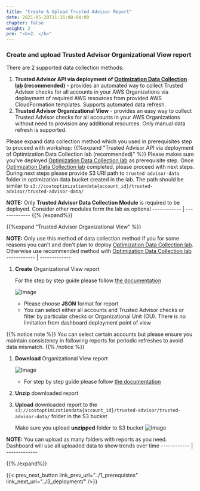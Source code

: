 ```yaml
---
title: "Create & Upload Trusted Advisor Report"
date: 2021-05-20T11:16:08-04:00
chapter: false
weight: 2
pre: "<b>2. </b>"
---
```



### Create and upload Trusted Advisor Organizational View report
There are 2 supported data collection methods:
1. **Trusted Advisor API via deployment of [Optimization Data Collection lab](https://wellarchitectedlabs.com/cost/300_labs/300_optimization_data_collection/) (recommended)** - provides an automated way to collect Trusted Advisor checks for all accounts in your AWS Organizations via deployment of required AWS resources from provided AWS CloudFormation templates. Supports automated data refresh.
1. **Trusted Advisor Organizational View** - provides an easy way to collect Trusted Advisor checks for all accounts in your AWS Organizations without need to provision any additional resources. Only manual data refresh is supported.


Please expand data collection method which you used in prerequisites step to proceed with workshop:
{{%expand "Trusted Advisor API via deployment of Optimization Data Collection lab (recommended)" %}}
Please makes sure you've deployed [Optimization Data Collection lab](https://wellarchitectedlabs.com/cost/300_labs/300_optimization_data_collection/) as prerequisite step. Once [Optimization Data Collection lab](https://wellarchitectedlabs.com/cost/300_labs/300_optimization_data_collection/) completed, please proceed with next steps. During next steps please provide S3 URI path to `trusted-advisor-data` folder in optimization data bucket created in the lab. The path should be similar to `s3://costoptimizationdata{account_id}/trusted-advisor/trusted-advisor-data/`

**NOTE:** Only **Trusted Advisor Data Collection Module** is required to be deployed. Consider other modules form the lab as optional
    ------------ | -------------
{{% /expand%}}

{{%expand "Trusted Advisor Organizational View" %}}

**NOTE:** Only use this method of data collection method if you for some reasons you can't and don't plan to deploy [Optimization Data Collection lab](https://wellarchitectedlabs.com/cost/300_labs/300_optimization_data_collection/). Otherwise use recommended method with [Optimization Data Collection lab](https://wellarchitectedlabs.com/cost/300_labs/300_optimization_data_collection/)
    ------------ | -------------


1. **Create** Organizational View report

    For the step by step guide please follow [the documentation](https://docs.aws.amazon.com/awssupport/latest/user/organizational-view.html#create-organizational-view-reports)

    ![Image](/Cost/200_Cloud_Intelligence/Images/TA_org_view_create_report.png?classes=lab_picture_small)

    + Please choose **JSON** format for report
    + You can select either all accounts and Trusted Advisor checks or filter by particular checks or Organizational Unit (OU). There is no limitation from dashboard deployment point of view

{{% notice note %}}
You can select certain accounts but please ensure you maintain consistency in following reports for periodic refreshes to avoid data mismatch. 
{{% /notice %}}

1. **Download** Organizational View report

    ![Image](/Cost/200_Cloud_Intelligence/Images/TA_org_view_download_report.png?classes=lab_picture_small)

    + For step by step guide please follow [the documentation](https://docs.aws.amazon.com/awssupport/latest/user/organizational-view.html#download-organizational-view-reports)

1. **Unzip** downloaded report

1. **Upload** downloaded report to the `s3://costoptimizationdata{account_id}/trusted-advisor/trusted-advisor-data/` folder in the S3 bucket

    Make sure you upload **unzipped** folder to S3 bucket
    ![Image](/Cost/200_Cloud_Intelligence/Images/tao/S3-upload-report.png?classes=lab_picture_small)

**NOTE:** You can upload as many folders with reports as you need. Dashboard will use all uploaded data to show trends over time
    ------------ | -------------

{{% /expand%}}

{{< prev_next_button link_prev_url="../1_prerequistes" link_next_url="../3_deployment/" />}}

